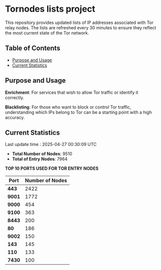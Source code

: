# Tornodes lists project

This repository provides updated lists of IP addresses associated with Tor relay nodes. The lists are refreshed every 30 minutes to ensure they reflect the most current state of the Tor network.

## Table of Contents

- [Purpose and Usage](#purpose-and-usage)
- [Current Statistics](#current-statistics)


## Purpose and Usage

**Enrichment**: For services that wish to allow Tor traffic or identify it correctly.

**Blacklisting**: For those who want to block or control Tor traffic, understanding which IPs belong to Tor can be a starting point with a high accuracy.

## Current Statistics

Last update time : 2025-04-27 00:30:09 UTC

- **Total Number of Nodes**: 9510
- **Total of Entry Nodes**: 7964

**TOP 10 PORTS USED FOR TOR ENTRY NODES**

| **Port** | **Number of Nodes** |
|------|-----------------|
| **443**   | 2422  |
| **9001**   | 1772  |
| **9000**   | 454  |
| **9100**   | 363  |
| **8443**   | 200  |
| **80**   | 186  |
| **9002**   | 150  |
| **143**   | 145  |
| **110**   | 133  |
| **7430**   | 100  |

